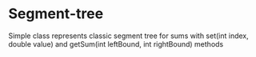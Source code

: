 # Segment-tree
Simple class represents classic segment tree for sums with set(int index, double value) and getSum(int leftBound, int rightBound) methods
